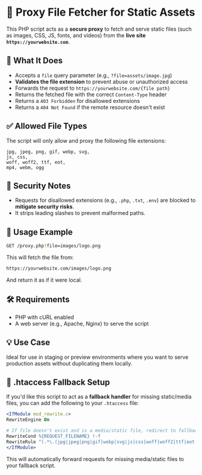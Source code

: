 
# 🔁 Proxy File Fetcher for Static Assets

This PHP script acts as a **secure proxy** to fetch and serve static files (such as images, CSS, JS, fonts, and videos) from the **live site `https://yourwebsite.com`**.

## 📌 What It Does

- Accepts a `file` query parameter (e.g., `?file=assets/image.jpg`)
- **Validates the file extension** to prevent abuse or unauthorized access
- Forwards the request to `https://yourwebsite.com/{file path}`
- Returns the fetched file with the correct `Content-Type` header
- Returns a `403 Forbidden` for disallowed extensions
- Returns a `404 Not Found` if the remote resource doesn't exist

## ✅ Allowed File Types

The script will only allow and proxy the following file extensions:

```
jpg, jpeg, png, gif, webp, svg,
js, css,
woff, woff2, ttf, eot,
mp4, webm, ogg
```

## 🚫 Security Notes

- Requests for disallowed extensions (e.g., `.php`, `.txt`, `.env`) are blocked to **mitigate security risks**.
- It strips leading slashes to prevent malformed paths.

## 🔧 Usage Example

```bash
GET /proxy.php?file=images/logo.png
```

This will fetch the file from:

```bash
https://yourwebsite.com/images/logo.png
```

And return it as if it were local.

## 🛠 Requirements

- PHP with cURL enabled
- A web server (e.g., Apache, Nginx) to serve the script

## 💡 Use Case

Ideal for use in staging or preview environments where you want to serve production assets without duplicating them locally.

## 🔄 .htaccess Fallback Setup

If you'd like this script to act as a **fallback handler** for missing static/media files, you can add the following to your `.htaccess` file:

```apache
<IfModule mod_rewrite.c>
RewriteEngine On

# If file doesn't exist and is a media/static file, redirect to fallback
RewriteCond %{REQUEST_FILENAME} !-f
RewriteRule ^(.*\.(jpg|jpeg|png|gif|webp|svg|js|css|woff|woff2|ttf|eot|mp4|webm|ogg))$ /fallback.php?file=$1 [L]
</IfModule>
```

This will automatically forward requests for missing media/static files to your fallback script.
